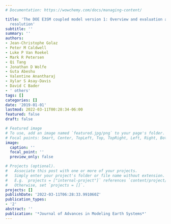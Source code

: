 ```yaml
---
# Documentation: https://wowchemy.com/docs/managing-content/

title: 'The DOE E3SM coupled model version 1: Overview and evaluation at standard
  resolution'
subtitle: ''
summary: ''
authors:
- Jean-Christophe Golaz
- Peter M Caldwell
- Luke P Van Roekel
- Mark R Petersen
- Qi Tang
- Jonathan D Wolfe
- Guta Abeshu
- Valentine Anantharaj
- Xylar S Asay-Davis
- David C Bader
- ' others'
tags: []
categories: []
date: '2019-01-01'
lastmod: 2022-03-11T00:28:34-06:00
featured: false
draft: false

# Featured image
# To use, add an image named `featured.jpg/png` to your page's folder.
# Focal points: Smart, Center, TopLeft, Top, TopRight, Left, Right, BottomLeft, Bottom, BottomRight.
image:
  caption: ''
  focal_point: ''
  preview_only: false

# Projects (optional).
#   Associate this post with one or more of your projects.
#   Simply enter your project's folder or file name without extension.
#   E.g. `projects = ["internal-project"]` references `content/project/deep-learning/index.md`.
#   Otherwise, set `projects = []`.
projects: []
publishDate: '2022-03-11T06:28:33.991060Z'
publication_types:
- '2'
abstract: ''
publication: '*Journal of Advances in Modeling Earth Systems*'
---
```

